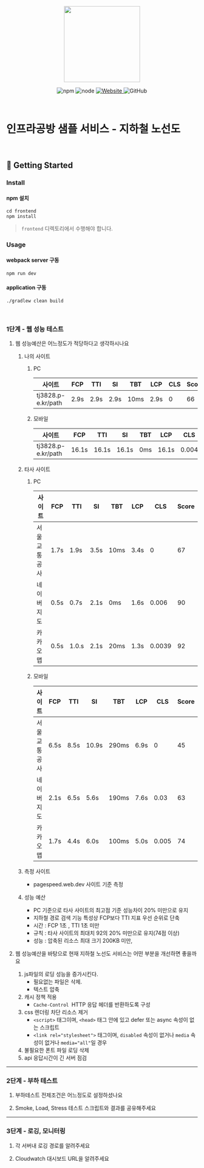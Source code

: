 <p align="center">
    <img width="200px;" src="https://raw.githubusercontent.com/woowacourse/atdd-subway-admin-frontend/master/images/main_logo.png"/>
</p>
<p align="center">
  <img alt="npm" src="https://img.shields.io/badge/npm-%3E%3D%205.5.0-blue">
  <img alt="node" src="https://img.shields.io/badge/node-%3E%3D%209.3.0-blue">
  <a href="https://edu.nextstep.camp/c/R89PYi5H" alt="nextstep atdd">
    <img alt="Website" src="https://img.shields.io/website?url=https%3A%2F%2Fedu.nextstep.camp%2Fc%2FR89PYi5H">
  </a>
  <img alt="GitHub" src="https://img.shields.io/github/license/next-step/atdd-subway-service">
</p>

<br>

# 인프라공방 샘플 서비스 - 지하철 노선도

<br>

## 🚀 Getting Started

### Install
#### npm 설치
```
cd frontend
npm install
```
> `frontend` 디렉토리에서 수행해야 합니다.

### Usage
#### webpack server 구동
```
npm run dev
```
#### application 구동
```
./gradlew clean build
```
<br>


### 1단계 - 웹 성능 테스트
1. 웹 성능예산은 어느정도가 적당하다고 생각하시나요
   
   1. 나의 사이트
      1. PC

            | 사이트                   | FCP  | TTI  | SI   | TBT  | LCP  |   CLS  | Score |
            |------|------|------|------|------|-------|-------|  -----   |
            | tj3828.p-e.kr/path  | 2.9s | 2.9s | 2.9s | 10ms | 2.9s |  0  | 66    |
      2. 모바일
      
         | 사이트                   | FCP   | TTI   | SI    | TBT | LCP   |   CLS   | Score |
         |-------|-------|-------|-----|-------|--------|-------|  -----   |
         | tj3828.p-e.kr/path  | 16.1s | 16.1s | 16.1s | 0ms | 16.1s |  0.004  | 46     |
   
   2. 타사 사이트
      1. PC
      
         | 사이트                   | FCP  | TTI   | SI   | TBT  | LCP  | CLS    | Score |
         |------|-------|------|------|------|--------|-------|  -----   |
         | 서울교통공사  | 1.7s | 1.9s  | 3.5s | 10ms | 3.4s | 0      | 67    |
         | 네이버지도  | 0.5s | 0.7s  | 2.1s | 0ms  | 1.6s | 0.006  | 90    |
         | 카카오맵  | 0.5s | 1.0.s | 2.1s | 20ms | 1.3s | 0.0039 | 92    |
      2. 모바일

         | 사이트                   | FCP  | TTI  | SI    | TBT   | LCP  | CLS   | Score |
         |------|------|-------|-------|------|-------|-------|  -----   |
         | 서울교통공사  | 6.5s | 8.5s | 10.9s | 290ms | 6.9s | 0     | 45    |
         | 네이버지도  | 2.1s | 6.5s | 5.6s  | 190ms | 7.6s | 0.03  | 63    |
         | 카카오맵  | 1.7s | 4.4s | 6.0s  | 100ms | 5.0s | 0.005 | 74     |
      
   3. 측정 사이트
      - pagespeed.web.dev 사이트 기준 측정
      
   4. 성능 예산
      - PC 기준으로 타사 사이트의 최고점 기준 성능차이 20% 미만으로 유지
      - 지하철 경로 검색 기능 특성상 FCP보다 TTI 지표 우선 순위로 단축
      - 시간 : FCP 1초 , TTI 1초 미만
      - 규칙 : 타사 사이트의 최대치 92의 20% 미만으로 유지(74점 이상)
      - 성능 : 압축된 리소스 최대 크기 200KB 미만, 
      

3. 웹 성능예산을 바탕으로 현재 지하철 노선도 서비스는 어떤 부분을 개선하면 좋을까요

   1. js파일의 로딩 성능을 증가시킨다.
      - 필요없는 파일은 삭제.
      - 텍스트 압축
   2. 캐시 정책 적용
      - `Cache-Control `HTTP 응답 헤더를 반환하도록 구성
   3. css 렌더링 차단 리소스 제거
      - `<script>` 태그이며, `<head>` 태그 안에 있고 defer 또는 async 속성이 없는 스크립트
      - `<link rel="stylesheet">` 태그이며, `disabled` 속성이 없거나 `media` 속성이 없거나 `media="all"`일 경우
   4. 불필요한 폰트 파일 로딩 삭제
   5. api 응답시간이 긴 서버 점검

---

### 2단계 - 부하 테스트 
1. 부하테스트 전제조건은 어느정도로 설정하셨나요

2. Smoke, Load, Stress 테스트 스크립트와 결과를 공유해주세요

---

### 3단계 - 로깅, 모니터링
1. 각 서버내 로깅 경로를 알려주세요

2. Cloudwatch 대시보드 URL을 알려주세요
